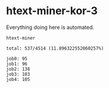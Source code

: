 # htext-miner-kor-3

Everything doing here is automated.

```
htext-miner

total: 537/4514 (11.896322552060257%)

job0: 95
job1: 96
job2: 138
job3: 103
job4: 105
```